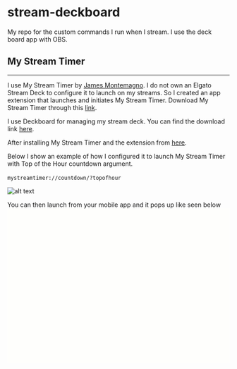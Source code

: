 # stream-deckboard
My repo for the custom commands I run when I stream. I use the deck board app with OBS.


## My Stream Timer
---
I use My Stream Timer by [James Montemagno](https://twitter.com/JamesMontemagno). I do not own an Elgato Stream Deck to configure it to launch on my streams. So I created an app extension that launches and initiates My Stream Timer. Download My Stream Timer through this [link](http://www.mystreamtimer.com/).

I use Deckboard for managing my stream deck. You can find the download link [here](https://deckboard.app/).

After installing My Stream Timer and the extension from [here](installers\streamtimerextension.installer.msi).

Below I show an example of how I configured it to launch My Stream Timer with Top of the Hour countdown argument.

`mystreamtimer://countdown/?topofhour`

![alt text](images\configappextension.gif "Set in Deckboard")

You can then launch from your mobile app and it pops up like seen below
![alt text](images\streamtimerlaunch.gif "Stream timer lauched.")

